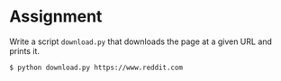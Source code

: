 # Assignment

Write a script `download.py` that downloads the page at a given URL and prints it.

```bash
$ python download.py https://www.reddit.com
```
